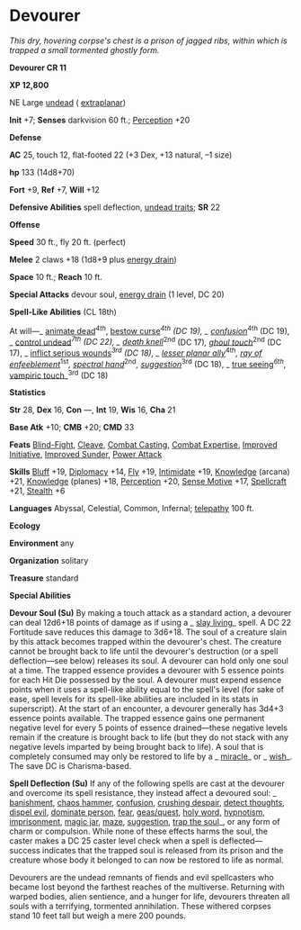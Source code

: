 # Devourer

_This dry, hovering corpse's chest is a prison of jagged ribs, within which is trapped a small tormented ghostly form._

**Devourer CR 11**

**XP 12,800**

NE Large [undead](creatureTypes.html#_undead) ( [extraplanar](creatureTypes.html#_extraplanar-subtype))

**Init** +7; **Senses** darkvision 60 ft.; [Perception](../skills/perception.html#_perception) +20

**Defense**

**AC** 25, touch 12, flat-footed 22 (+3 Dex, +13 natural, –1 size)

**hp** 133 (14d8+70)

**Fort** +9, **Ref** +7, **Will** +12

**Defensive Abilities** spell deflection, [undead traits](universalMonsterRules.html#_undead-traits); **SR** 22

**Offense**

**Speed** 30 ft., fly 20 ft. (perfect)

**Melee** 2 claws +18 (1d8+9 plus [energy drain](universalMonsterRules.html#_energy-drain))

**Space** 10 ft.; **Reach** 10 ft.

**Special Attacks** devour soul, [energy drain](universalMonsterRules.html#_energy-drain) (1 level, DC 20)

**Spell-Like Abilities** (CL 18th)

At will—_ [animate dead](../spells/animateDead.html#_animate-dead)_<sup>4th</sup>_, [bestow curse](../spells/bestowCurse.html#_bestow-curse)_<sup>4th</sup> (DC 19), _ [confusion](../spells/confusion.html#_confusion)_<sup>4th</sup> (DC 19), _ [control undead](../spells/controlUndead.html#_control-undead)_<sup>7th</sup> (DC 22), _ [death knell](../spells/deathKnell.html#_death-knell)_<sup>2nd</sup> (DC 17)_, [ghoul touch](../spells/ghoulTouch.html#_ghoul-touch)_<sup>2nd</sup> (DC 17), _ [inflict serious wounds](../spells/inflictSeriousWounds.html#_inflict-serious-wounds)_<sup>3rd</sup> (DC 18), _ [lesser planar ally](../spells/planarAlly.html#_planar-ally-lesser)_<sup>4th</sup>_, [ray of enfeeblement](../spells/rayOfEnfeeblement.html#_ray-of-enfeeblement)_<sup>1st</sup>_, [spectral hand](../spells/spectralHand.html#_spectral-hand)_<sup>2nd</sup>_, [suggestion](../spells/suggestion.html#_suggestion)_<sup>3rd</sup> (DC 18), _ [true seeing](../spells/trueSeeing.html#_true-seeing)_<sup>6th</sup>_, [vampiric touch](../spells/vampiricTouch.html#_vampiric-touch)_<sup>3rd</sup> (DC 18)

**Statistics**

**Str** 28, **Dex** 16, **Con** —, **Int** 19, **Wis** 16, **Cha** 21

**Base Atk** +10; **CMB** +20; **CMD** 33

**Feats** [Blind-Fight](../feats.html#_blind-fight), [Cleave](../feats.html#_cleave), [Combat Casting](../feats.html#_combat-casting), [Combat Expertise](../feats.html#_combat-expertise), [Improved Initiative](../feats.html#_improved-initiative), [Improved Sunder](../feats.html#_improved-sunder), [Power Attack](../feats.html#_power-attack)

**Skills** [Bluff](../skills/bluff.html#_bluff) +19, [Diplomacy](../skills/diplomacy.html#_diplomacy) +14, [Fly](../skills/fly.html#_fly) +19, [Intimidate](../skills/intimidate.html#_intimidate) +19, [Knowledge](../skills/knowledge.html#_knowledge) (arcana) +21, [Knowledge](../skills/knowledge.html#_knowledge) (planes) +18, [Perception](../skills/perception.html#_perception) +20, [Sense Motive](../skills/senseMotive.html#_sense-motive) +17, [Spellcraft](../skills/spellcraft.html#_spellcraft) +21, [Stealth](../skills/stealth.html#_stealth) +6

**Languages** Abyssal, Celestial, Common, Infernal; [telepathy](universalMonsterRules.html#_telepathy) 100 ft.

**Ecology**

**Environment** any

**Organization** solitary

**Treasure** standard

**Special Abilities**

**Devour Soul (Su)** By making a touch attack as a standard action, a devourer can deal 12d6+18 points of damage as if using a _ [slay living](../spells/slayLiving.html#_slay-living)_ spell. A DC 22 Fortitude save reduces this damage to 3d6+18. The soul of a creature slain by this attack becomes trapped within the devourer's chest. The creature cannot be brought back to life until the devourer's destruction (or a spell deflection—see below) releases its soul. A devourer can hold only one soul at a time. The trapped essence provides a devourer with 5 essence points for each Hit Die possessed by the soul. A devourer must expend essence points when it uses a spell-like ability equal to the spell's level (for sake of ease, spell levels for its spell-like abilities are included in its stats in superscript). At the start of an encounter, a devourer generally has 3d4+3 essence points available. The trapped essence gains one permanent negative level for every 5 points of essence drained—these negative levels remain if the creature is brought back to life (but they do not stack with any negative levels imparted by being brought back to life). A soul that is completely consumed may only be restored to life by a _ [miracle](../spells/miracle.html#_miracle)_ or _ [wish](../spells/wish.html#_wish)_. The save DC is Charisma-based.

**Spell Deflection (Su)** If any of the following spells are cast at the devourer and overcome its spell resistance, they instead affect a devoured soul: _ [banishment](../spells/banishment.html#_banishment), [chaos hammer](../spells/chaosHammer.html#_chaos-hammer), [confusion](../spells/confusion.html#_confusion), [crushing despair](../spells/crushingDespair.html#_crushing-despair), [detect thoughts](../spells/detectThoughts.html#_detect-thoughts), [dispel evil](../spells/dispelEvil.html#_dispel-evil), [dominate person](../spells/dominatePerson.html#_dominate-person), [fear](../spells/fear.html#_fear), [geas/quest](../spells/geasQuest.html#_geas-quest), [holy word](../spells/holyWord.html#_holy-word), [hypnotism](../spells/hypnotism.html#_hypnotism), [imprisonment](../spells/imprisonment.html#_imprisonment), [magic jar](../spells/magicJar.html#_magic-jar), [maze](../spells/maze.html#_maze), [suggestion](../spells/suggestion.html#_suggestion), [trap the soul](../spells/trapTheSoul.html#_trap-the-soul)_, or any form of charm or compulsion. While none of these effects harms the soul, the caster makes a DC 25 caster level check when a spell is deflected—success indicates that the trapped soul is released from its prison and the creature whose body it belonged to can now be restored to life as normal.

Devourers are the undead remnants of fiends and evil spellcasters who became lost beyond the farthest reaches of the multiverse. Returning with warped bodies, alien sentience, and a hunger for life, devourers threaten all souls with a terrifying, tormented annihilation. These withered corpses stand 10 feet tall but weigh a mere 200 pounds.

